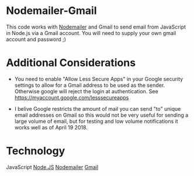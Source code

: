 # Nodemailer-Gmail

This code works with [Nodemailer](https://nodemailer.com/) and Gmail to send email from JavaScript in Node.js via a Gmail account.  You will need to supply your own gmail account and password ;)

# Additional Considerations
- You need to enable "Allow Less Secure Apps" in your Google security settings to allow for a Gmail address to be used as the sender.  Otherwise google will reject the login at authentication.  See https://myaccount.google.com/lesssecureapps

- I belive Google restricts the amount of mail you can send "to" unique email addresses on Gmail so this would not be very useful for sending a large volume of email, but for testing and low volume notifications it works well as of April 19 2018.

# Technology
JavaScript
[Node.JS](nodejs.org)
[Nodemailer](https://nodemailer.com/)
[Gmail](http://gmail.com)
